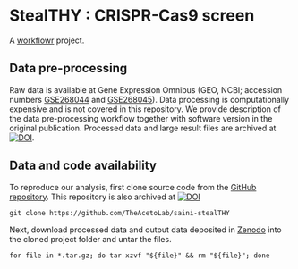 # StealTHY : CRISPR-Cas9 screen

A [workflowr][] project.

[workflowr]: https://github.com/workflowr/workflowr



## Data pre-processing

Raw data is available at Gene Expression Omnibus (GEO, NCBI; accession numbers [GSE268044](https://www.ncbi.nlm.nih.gov/geo/query/acc.cgi?acc=GSE268044) and [GSE268045](https://www.ncbi.nlm.nih.gov/geo/query/acc.cgi?acc=GSE268045)). Data processing is computationally expensive and is not covered in this repository. We provide description of the data pre-processing workflow together with software version in the original publication. Processed data and large result files are  archived at [![DOI](https://zenodo.org/badge/DOI/10.5281/zenodo.11374563.svg)](https://doi.org/10.5281/zenodo.11374563).



##  Data and code availability

To reproduce our analysis, first clone source code from the [GitHub repository](https://github.com/TheAcetoLab/saini-stealTHY). This repository is also archived at [![DOI](https://zenodo.org/badge/DOI/10.5281/zenodo.11288553.svg)](https://doi.org/10.5281/11288553)

    git clone https://github.com/TheAcetoLab/saini-stealTHY

Next, download processed data and output data deposited in [Zenodo](https://doi.org/10.5281/zenodo.11374563) into the cloned project folder and untar the files.

    for file in *.tar.gz; do tar xzvf "${file}" && rm "${file}"; done
